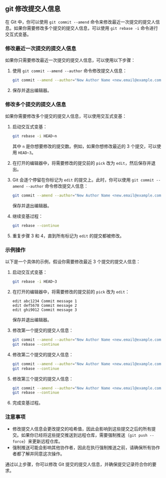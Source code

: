 
git 修改提交人信息
---
在 Git 中，你可以使用 `git commit --amend` 命令来修改最近一次提交的提交人信息。如果你需要修改多个提交的提交人信息，可以使用 `git rebase -i` 命令进行交互式变基。

### 修改最近一次提交的提交人信息

如果你只需要修改最近一次提交的提交人信息，可以使用以下步骤：

1. 使用 `git commit --amend --author` 命令修改提交人信息：

    ```bash
    git commit --amend --author="New Author Name <new.email@example.com>"
    ```

2. 保存并退出编辑器。

### 修改多个提交的提交人信息

如果你需要修改多个提交的提交人信息，可以使用交互式变基：

1. 启动交互式变基：

    ```bash
    git rebase -i HEAD~n
    ```

    其中 `n` 是你想要修改的提交数。例如，如果你想修改最近的 3 个提交，可以使用 `HEAD~3`。

2. 在打开的编辑器中，将需要修改的提交前的 `pick` 改为 `edit`，然后保存并退出。

3. Git 会逐个停留在你标记为 `edit` 的提交上。此时，你可以使用 `git commit --amend --author` 命令修改提交人信息：

    ```bash
    git commit --amend --author="New Author Name <new.email@example.com>"
    ```

    保存并退出编辑器。

4. 继续变基过程：

    ```bash
    git rebase --continue
    ```

5. 重复步骤 3 和 4，直到所有标记为 `edit` 的提交都被修改。

### 示例操作

以下是一个具体的示例，假设你需要修改最近 3 个提交的提交人信息：

1. 启动交互式变基：

    ```bash
    git rebase -i HEAD~3
    ```

2. 在打开的编辑器中，将需要修改的提交前的 `pick` 改为 `edit`：

    ```plaintext
    edit abc1234 Commit message 1
    edit def5678 Commit message 2
    edit ghi9012 Commit message 3
    ```

    保存并退出编辑器。

3. 修改第一个提交的提交人信息：

    ```bash
    git commit --amend --author="New Author Name <new.email@example.com>"
    git rebase --continue
    ```

4. 修改第二个提交的提交人信息：

    ```bash
    git commit --amend --author="New Author Name <new.email@example.com>"
    git rebase --continue
    ```

5. 修改第三个提交的提交人信息：

    ```bash
    git commit --amend --author="New Author Name <new.email@example.com>"
    git rebase --continue
    ```

6. 完成变基过程。

### 注意事项

- 修改提交人信息会更改提交的哈希值，因此会影响到这些提交之后的所有提交。如果你已经将这些提交推送到远程仓库，需要强制推送（`git push --force`）来更新远程仓库。
- 强制推送可能会影响其他协作者，因此在执行强制推送之前，请确保所有协作者都了解并同意这次操作。

通过以上步骤，你可以修改 Git 提交的提交人信息，并确保提交记录符合你的要求。